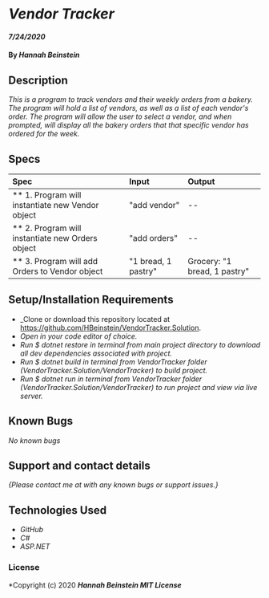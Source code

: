 <!-- Vendor and Order Tracker

Pierre was so pleased with your console app for his bakery that he wants to hire you for a new project. This time, he would like you to build him an MVC application to help him track the vendors that purchase baked goods from him and the orders belonging to those vendors.

For example, Pierre might supply croissants to a vendor called "Suzie's Cafe" once a week. Pierre may want to create a new Vendor to represent the cafe and add new Orders to it to help keep track of his expanding business relationships.

Use Razor to display information on each page.

    Create a Vendor class. This class should include properties for the vendor's name, a description of the vendor, a List of Orders belonging to the vendor, and any other properties you would like to include.
    Create an Order class. This class should include properties for the title, the description, the price, the date, and any other properties you would like to include.
    The homepage of the app at the root path (localhost:5000/) should be a splash page welcoming Pierre and providing him with a link to a Vendors page.
    The vendors page should contain a link to a page presenting Pierre with a form he can fill out to create a new Vendor. After the form is submitted, the new Vendor object should be saved into a static List and Pierre should be routed back to the homepage.
    Pierre should be able to click a Vendor's name and go to a new page that will display all of that Vendor's orders.
    Pierre should be provided with a link to a page presenting him with a form to create a new Order for a particular Vendor. Hint: The route for this page might look something like: "/vendors/1/orders/new".
    
     -->
# _Vendor Tracker_

#### _7/24/2020_

#### By _**Hannah Beinstein**_

## Description

_This is a program to track vendors and their weekly orders from a bakery. The program will hold a list of vendors, as well as a list of each vendor's order. The program will allow the user to select a vendor, and when prompted, will display all the bakery orders that that specific vendor has ordered for the week._

## Specs

| Spec | Input | Output |
| :-------------      | :------------- | :------------- |
| ** 1. Program will instantiate new Vendor object | "add vendor" | -- |
| ** 2. Program will instantiate new Orders object | "add orders" | -- |
| ** 3. Program will add Orders to Vendor object | "1 bread, 1 pastry" | Grocery: "1 bread, 1 pastry" |

## Setup/Installation Requirements

* _Clone or download this repository located at https://github.com/HBeinstein/VendorTracker.Solution.
* _Open in your code editor of choice._
* _Run $ dotnet restore in terminal from main project directory to download all dev dependencies associated with project._
* _Run $ dotnet build in terminal from VendorTracker folder (VendorTracker.Solution/VendorTracker) to build project._
* _Run $ dotnet run in terminal from VendorTracker folder (VendorTracker.Solution/VendorTracker) to run project and view via live server._

## Known Bugs

_No known bugs_

## Support and contact details

_{Please contact me at with any known bugs or support issues.}_

## Technologies Used

* _GitHub_
* _C#_
* _ASP.NET_

### License

*Copyright (c) 2020 **_Hannah Beinstein MIT License_**